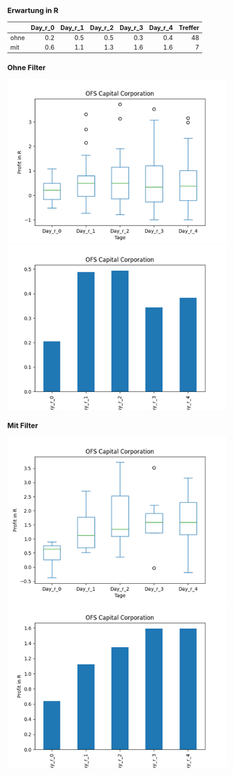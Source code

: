 ### Erwartung in R
|      |   Day_r_0 |   Day_r_1 |   Day_r_2 |   Day_r_3 |   Day_r_4 |   Treffer |
|:-----|----------:|----------:|----------:|----------:|----------:|----------:|
| ohne |       0.2 |       0.5 |       0.5 |       0.3 |       0.4 |        48 |
| mit  |       0.6 |       1.1 |       1.3 |       1.6 |       1.6 |         7 |

### Ohne Filter
![image info](./data/OFS_box_all.png)
![image info](./data/OFS_median_all.png)

### Mit Filter
![image info](./data/OFS_box_filtered.png)
![image info](./data/OFS_median_filtered.png)
